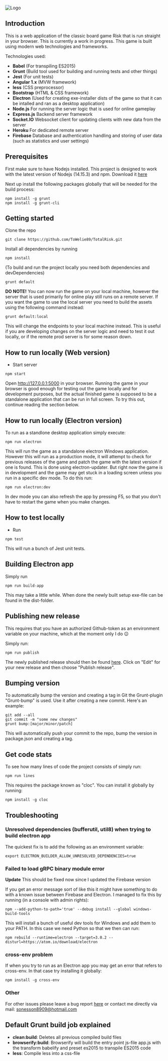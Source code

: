 ![Logo](https://raw.githubusercontent.com/ToWelie89/TotalRisk/master/assets/logo.png)

## Introduction

This is a web application of the classic board game Risk that is run straight in your browser. This is currently a work in progress. This game is built using modern web technologies and frameworks.

Technologies used:

- **Babel** (For transpiling ES2015)
- **Grunt** (Build tool used for building and running tests and other things)
- **Jest** (For unit tests)
- **Angular 1.x** (MVW framework)
- **less** (CSS preprocessor)
- **Bootstrap** (HTML & CSS framework)
- **Electron** (Used for creating exe-installer dists of the game so that it can be intalled and ran as a desktop application)
- **Node.js** For running the server logic that is used for online gameplay
- **Express.js** Backend server framework
- **Socket.IO** Websocket client for updating clients with new data from the server
- **Heroku** For dedicated remote server
- **Firebase** Database and authentication handling and storing of user data (such as statistics and user settings)

## Prerequisites

First make sure to have Nodejs installed. This project is designed to work with the latest version of Nodejs (14.15.3) and npm. Download it [here](https://nodejs.org/en/download/)

Next up install the following packages globally that will be needed for the build process:
```
npm install -g grunt
npm install -g grunt-cli
```

## Getting started

Clone the repo
```
git clone https://github.com/ToWelie89/TotalRisk.git
```

Install all dependencies by running
```
npm install
```

(To build and run the project locally you need both dependencies and devDependencies)

```
grunt default
```

**DO NOTE!** You can now run the game on your local machine, however the server that is used primarily for online play still runs on a remote server. If you want the game to use the local server you need to build the assets using the following command instead:

```
grunt default:local
```

This will change the endpoints to your local machine instead. This is useful if you are developing changes on the server logic and need to test it out locally, or if the remote prod server is for some reason down.

## How to run locally (Web version)

- Start server

```
npm start
```
Open http://127.0.0.1:5000 in your browser. Running the game in your browser is good enough for testing out the game locally and for development purposes, but the actual finished game is supposed to be a standalone application that can be run in full screen. To try this out, continue reading the section below.

## How to run locally (Electron version)

To run as a standlone desktop application simply execute:
```
npm run electron
```

This will run the game as a standalone electron Windows application. However this will run as a production mode, it will attempt to check for previous releases of the game and patch the game with the latest version if one is found. This is done using electron-updater. But right now the game is in development and the game may get stuck in a loading screen unless you run in a specific dev mode. To do this run:
```
npm run electron:dev
```

In dev mode you can also refresh the app by pressing F5, so that you don't have to restart the game when you make changes.

## How to test locally

- Run

```
npm test
```

This will run a bunch of Jest unit tests.

## Building Electron app

Simply run

```
npm run build-app
```

This may take a little while. When done the newly built setup exe-file can be found in the dist-folder.

## Publishing new release

This requires that you have an authorized Github-token as an environment variable on your machine, which at the moment only I do :wink:

Simply run:

```
npm run publish
```

The newly published release should then be found [here](https://github.com/ToWelie89/TotalRisk/releases/). Click on "Edit" for your new release and then choose "Publish release".

## Bumping version

To automatically bump the version and creating a tag in Git the Grunt-plugin "Grunt-bump" is used. Use it after creating a new commit. Here's an example:

```
git add --all
git commit -m "some new changes"
grunt bump:[major/minor/patch]
```

This will automatically push your commit to the repo, bump the version in package.json and creating a tag.

## Get code stats

To see how many lines of code the project consists of simply run:

```
npm run lines
```

This requires the package known as "cloc". You can install it globally by running:

```
npm install -g cloc
```

## Troubleshooting

### Unresolved dependencies (bufferutil, util8) when trying to build electron app

The quickest fix is to add the following as an environment variable:
```
export ELECTRON_BUILDER_ALLOW_UNRESOLVED_DEPENDENCIES=true
```

### Failed to load gRPC binary module error

**Update** This should be fixed now since I updated the Firebase version

If you get an error message sort of like this it might have something to do with a known issue between Firebase and Electron. I managed to fix this by running (in a console with admin rights):
```
npm --add-python-to-path='true' --debug install --global windows-build-tools
```

This will install a bunch of useful dev tools for Windows and add them to your PATH. In this case we need Python so that we then can run:
```
npm rebuild --runtime=electron --target=3.0.2 --disturl=https://atom.io/download/electron
```

### cross-env problem

If when you try to run as an Electron app you may get an error that refers to cross-env. In that case try installing it globally:
```
npm install -g cross-env
```

### Other

For other issues please leave a bug report [here](https://github.com/ToWelie89/TotalRisk/issues) or contact me directly via mail: sonesson8909@hotmail.com

## Default Grunt build job explained

+ **clean:build**: Deletes all previous compiled build files
+ **browserify:build**: Browserify will build the entry point js-file app.js with the transform babelify and preset es2015 to transpile ES2015 code
+ **less**: Compile less into a css-file